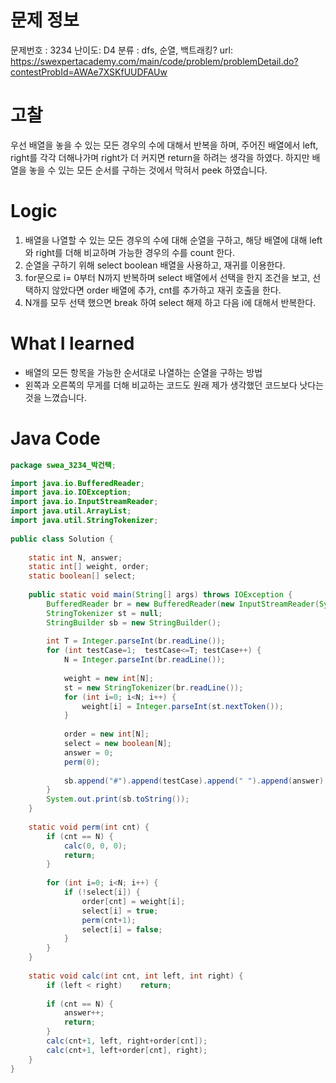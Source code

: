 # 문제 정보
문제번호 : 3234
난이도: D4
분류 : dfs, 순열, 백트래킹?
url: https://swexpertacademy.com/main/code/problem/problemDetail.do?contestProbId=AWAe7XSKfUUDFAUw

# 고찰
우선 배열을 놓을 수 있는 모든 경우의 수에 대해서 반복을 하며, 주어진 배열에서 left, right를 각각 더해나가며 right가 더 커지면 return을 하려는 생각을 하였다. 하지만 배열을 놓을 수 있는 모든 순서를 구하는 것에서 막혀서 peek 하였습니다.

# Logic
1. 배열을 나열할 수 있는 모든 경우의 수에 대해 순열을 구하고, 해당 배열에 대해 left와 right를 더해 비교하며 가능한 경우의 수를 count 한다.
2. 순열을 구하기 위해 select boolean 배열을 사용하고, 재귀를 이용한다.
3. for문으로 i= 0부터 N까지 반복하며 select 배열에서 선택을 한지 조건을 보고, 선택하지 않았다면 order 배열에 추가, cnt를 추가하고 재귀 호출을 한다.
4. N개를 모두 선택 했으면 break 하여 select 해제 하고 다음 i에 대해서 반복한다.

# What I learned
- 배열의 모든 항목을 가능한 순서대로 나열하는 순열을 구하는 방법
- 왼쪽과 오른쪽의 무게를 더해 비교하는 코드도 원래 제가 생각했던 코드보다 낫다는 것을 느꼈습니다.

# Java Code
```java
package swea_3234_박건택;

import java.io.BufferedReader;
import java.io.IOException;
import java.io.InputStreamReader;
import java.util.ArrayList;
import java.util.StringTokenizer;
 
public class Solution {
     
    static int N, answer;
    static int[] weight, order;
    static boolean[] select;
 
    public static void main(String[] args) throws IOException {
        BufferedReader br = new BufferedReader(new InputStreamReader(System.in));
        StringTokenizer st = null;
        StringBuilder sb = new StringBuilder();
         
        int T = Integer.parseInt(br.readLine());
        for (int testCase=1;  testCase<=T; testCase++) {
            N = Integer.parseInt(br.readLine());
             
            weight = new int[N];
            st = new StringTokenizer(br.readLine());
            for (int i=0; i<N; i++) {
                weight[i] = Integer.parseInt(st.nextToken());
            }
             
            order = new int[N];
            select = new boolean[N];
            answer = 0;
            perm(0);
             
            sb.append("#").append(testCase).append(" ").append(answer).append("\n");
        }
        System.out.print(sb.toString());
    }
     
    static void perm(int cnt) {
        if (cnt == N) {
            calc(0, 0, 0);
            return;
        }
         
        for (int i=0; i<N; i++) {
            if (!select[i]) {
                order[cnt] = weight[i];
                select[i] = true;
                perm(cnt+1);
                select[i] = false;
            }
        }
    }
     
    static void calc(int cnt, int left, int right) {
        if (left < right)    return;
         
        if (cnt == N) {
            answer++;
            return;
        }
        calc(cnt+1, left, right+order[cnt]);
        calc(cnt+1, left+order[cnt], right);
    }
}

```
